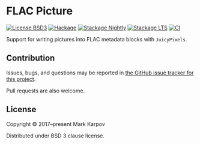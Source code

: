 # FLAC Picture

[![License BSD3](https://img.shields.io/badge/license-BSD3-brightgreen.svg)](http://opensource.org/licenses/BSD-3-Clause)
[![Hackage](https://img.shields.io/hackage/v/flac-picture.svg?style=flat)](https://hackage.haskell.org/package/flac-picture)
[![Stackage Nightly](http://stackage.org/package/flac-picture/badge/nightly)](http://stackage.org/nightly/package/flac-picture)
[![Stackage LTS](http://stackage.org/package/flac-picture/badge/lts)](http://stackage.org/lts/package/flac-picture)
[![CI](https://github.com/mrkkrp/flac-picture/actions/workflows/ci.yaml/badge.svg)](https://github.com/mrkkrp/flac-picture/actions/workflows/ci.yaml)

Support for writing pictures into FLAC metadata blocks with `JuicyPixels`.

## Contribution

Issues, bugs, and questions may be reported in [the GitHub issue tracker for
this project](https://github.com/mrkkrp/flac-picture/issues).

Pull requests are also welcome.

## License

Copyright © 2017–present Mark Karpov

Distributed under BSD 3 clause license.
